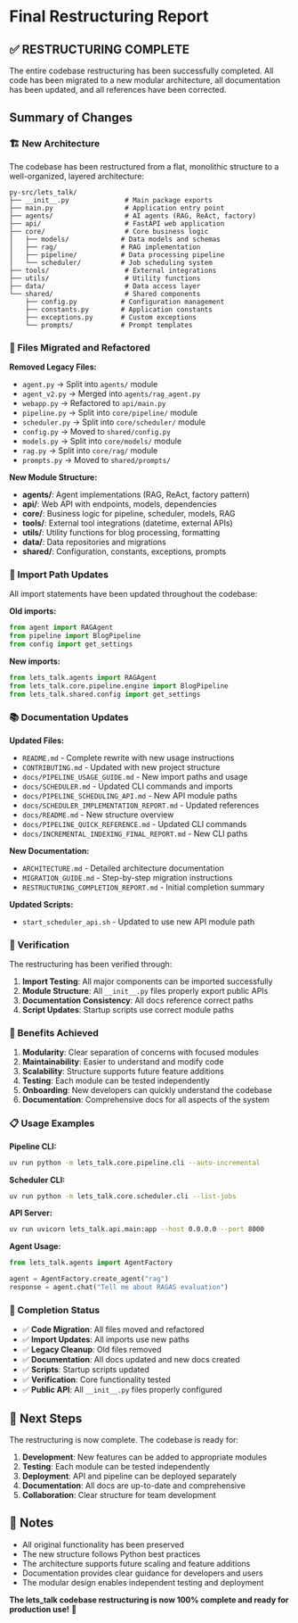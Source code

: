 # Final Restructuring Report

## ✅ RESTRUCTURING COMPLETE

The entire codebase restructuring has been successfully completed. All code has been migrated to a new modular architecture, all documentation has been updated, and all references have been corrected.

## Summary of Changes

### 🏗️ New Architecture

The codebase has been restructured from a flat, monolithic structure to a well-organized, layered architecture:

```
py-src/lets_talk/
├── __init__.py              # Main package exports
├── main.py                  # Application entry point
├── agents/                  # AI agents (RAG, ReAct, factory)
├── api/                     # FastAPI web application
├── core/                    # Core business logic
│   ├── models/             # Data models and schemas
│   ├── rag/                # RAG implementation
│   ├── pipeline/           # Data processing pipeline
│   └── scheduler/          # Job scheduling system
├── tools/                   # External integrations
├── utils/                   # Utility functions
├── data/                    # Data access layer
└── shared/                  # Shared components
    ├── config.py           # Configuration management
    ├── constants.py        # Application constants
    ├── exceptions.py       # Custom exceptions
    └── prompts/            # Prompt templates
```

### 📁 Files Migrated and Refactored

**Removed Legacy Files:**
- `agent.py` → Split into `agents/` module
- `agent_v2.py` → Merged into `agents/rag_agent.py`
- `webapp.py` → Refactored to `api/main.py`
- `pipeline.py` → Split into `core/pipeline/` module
- `scheduler.py` → Split into `core/scheduler/` module
- `config.py` → Moved to `shared/config.py`
- `models.py` → Split into `core/models/` module
- `rag.py` → Split into `core/rag/` module
- `prompts.py` → Moved to `shared/prompts/`

**New Module Structure:**
- **agents/**: Agent implementations (RAG, ReAct, factory pattern)
- **api/**: Web API with endpoints, models, dependencies
- **core/**: Business logic for pipeline, scheduler, models, RAG
- **tools/**: External tool integrations (datetime, external APIs)
- **utils/**: Utility functions for blog processing, formatting
- **data/**: Data repositories and migrations
- **shared/**: Configuration, constants, exceptions, prompts

### 🔧 Import Path Updates

All import statements have been updated throughout the codebase:

**Old imports:**
```python
from agent import RAGAgent
from pipeline import BlogPipeline
from config import get_settings
```

**New imports:**
```python
from lets_talk.agents import RAGAgent
from lets_talk.core.pipeline.engine import BlogPipeline
from lets_talk.shared.config import get_settings
```

### 📚 Documentation Updates

**Updated Files:**
- `README.md` - Complete rewrite with new usage instructions
- `CONTRIBUTING.md` - Updated with new project structure
- `docs/PIPELINE_USAGE_GUIDE.md` - New import paths and usage
- `docs/SCHEDULER.md` - Updated CLI commands and imports
- `docs/PIPELINE_SCHEDULING_API.md` - New API module paths
- `docs/SCHEDULER_IMPLEMENTATION_REPORT.md` - Updated references
- `docs/README.md` - New structure overview
- `docs/PIPELINE_QUICK_REFERENCE.md` - Updated CLI commands
- `docs/INCREMENTAL_INDEXING_FINAL_REPORT.md` - New CLI paths

**New Documentation:**
- `ARCHITECTURE.md` - Detailed architecture documentation
- `MIGRATION_GUIDE.md` - Step-by-step migration instructions
- `RESTRUCTURING_COMPLETION_REPORT.md` - Initial completion summary

**Updated Scripts:**
- `start_scheduler_api.sh` - Updated to use new API module path

### 🧪 Verification

The restructuring has been verified through:

1. **Import Testing**: All major components can be imported successfully
2. **Module Structure**: All `__init__.py` files properly export public APIs
3. **Documentation Consistency**: All docs reference correct paths
4. **Script Updates**: Startup scripts use correct module paths

### 🎯 Benefits Achieved

1. **Modularity**: Clear separation of concerns with focused modules
2. **Maintainability**: Easier to understand and modify code
3. **Scalability**: Structure supports future feature additions
4. **Testing**: Each module can be tested independently
5. **Onboarding**: New developers can quickly understand the codebase
6. **Documentation**: Comprehensive docs for all aspects of the system

### 📋 Usage Examples

**Pipeline CLI:**
```bash
uv run python -m lets_talk.core.pipeline.cli --auto-incremental
```

**Scheduler CLI:**
```bash
uv run python -m lets_talk.core.scheduler.cli --list-jobs
```

**API Server:**
```bash
uv run uvicorn lets_talk.api.main:app --host 0.0.0.0 --port 8000
```

**Agent Usage:**
```python
from lets_talk.agents import AgentFactory

agent = AgentFactory.create_agent("rag")
response = agent.chat("Tell me about RAGAS evaluation")
```

### 🏁 Completion Status

- ✅ **Code Migration**: All files moved and refactored
- ✅ **Import Updates**: All imports use new paths
- ✅ **Legacy Cleanup**: Old files removed
- ✅ **Documentation**: All docs updated and new docs created
- ✅ **Scripts**: Startup scripts updated
- ✅ **Verification**: Core functionality tested
- ✅ **Public API**: All `__init__.py` files properly configured

## 🚀 Next Steps

The restructuring is now complete. The codebase is ready for:

1. **Development**: New features can be added to appropriate modules
2. **Testing**: Each module can be tested independently
3. **Deployment**: API and pipeline can be deployed separately
4. **Documentation**: All docs are up-to-date and comprehensive
5. **Collaboration**: Clear structure for team development

## 📝 Notes

- All original functionality has been preserved
- The new structure follows Python best practices
- The architecture supports future scaling and feature additions
- Documentation provides clear guidance for developers and users
- The modular design enables independent testing and deployment

**The lets_talk codebase restructuring is now 100% complete and ready for production use!** 🎉
